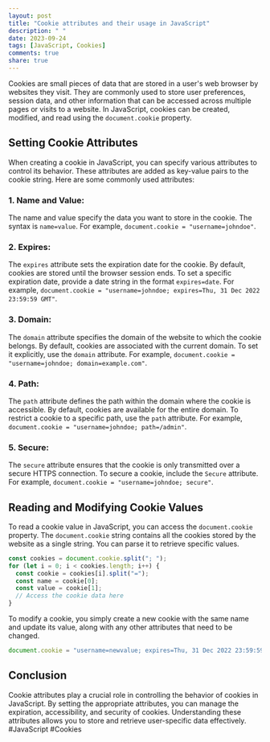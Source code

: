 ```yaml
---
layout: post
title: "Cookie attributes and their usage in JavaScript"
description: " "
date: 2023-09-24
tags: [JavaScript, Cookies]
comments: true
share: true
---
```


Cookies are small pieces of data that are stored in a user's web browser by websites they visit. They are commonly used to store user preferences, session data, and other information that can be accessed across multiple pages or visits to a website. In JavaScript, cookies can be created, modified, and read using the `document.cookie` property.

## Setting Cookie Attributes

When creating a cookie in JavaScript, you can specify various attributes to control its behavior. These attributes are added as key-value pairs to the cookie string. Here are some commonly used attributes:

### 1. **Name and Value**:

The name and value specify the data you want to store in the cookie. The syntax is `name=value`. For example, `document.cookie = "username=johndoe"`.

### 2. **Expires**:

The `expires` attribute sets the expiration date for the cookie. By default, cookies are stored until the browser session ends. To set a specific expiration date, provide a date string in the format `expires=date`. For example, `document.cookie = "username=johndoe; expires=Thu, 31 Dec 2022 23:59:59 GMT"`.

### 3. **Domain**:

The `domain` attribute specifies the domain of the website to which the cookie belongs. By default, cookies are associated with the current domain. To set it explicitly, use the `domain` attribute. For example, `document.cookie = "username=johndoe; domain=example.com"`.

### 4. **Path**:

The `path` attribute defines the path within the domain where the cookie is accessible. By default, cookies are available for the entire domain. To restrict a cookie to a specific path, use the `path` attribute. For example, `document.cookie = "username=johndoe; path=/admin"`.

### 5. **Secure**:

The `secure` attribute ensures that the cookie is only transmitted over a secure HTTPS connection. To secure a cookie, include the `Secure` attribute. For example, `document.cookie = "username=johndoe; secure"`.

## Reading and Modifying Cookie Values

To read a cookie value in JavaScript, you can access the `document.cookie` property. The `document.cookie` string contains all the cookies stored by the website as a single string. You can parse it to retrieve specific values.

```javascript
const cookies = document.cookie.split("; ");
for (let i = 0; i < cookies.length; i++) {
  const cookie = cookies[i].split("=");
  const name = cookie[0];
  const value = cookie[1];
  // Access the cookie data here
}
```

To modify a cookie, you simply create a new cookie with the same name and update its value, along with any other attributes that need to be changed.

```javascript
document.cookie = "username=newvalue; expires=Thu, 31 Dec 2022 23:59:59 GMT";
```

## Conclusion

Cookie attributes play a crucial role in controlling the behavior of cookies in JavaScript. By setting the appropriate attributes, you can manage the expiration, accessibility, and security of cookies. Understanding these attributes allows you to store and retrieve user-specific data effectively. #JavaScript #Cookies